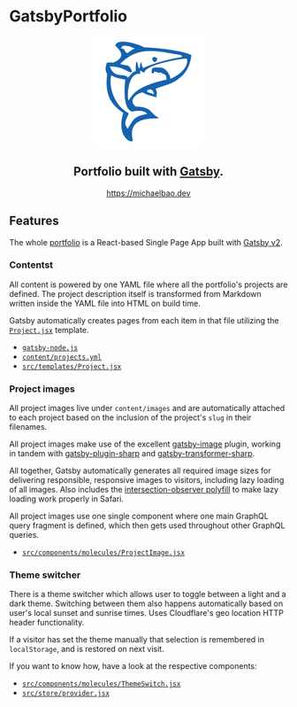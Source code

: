 # GatsbyPortfolio

<p align="center">
  <a href="https://michaelbao.dev"><img src="src/images/github-header.png" /></a>
 </p>
<h2 align="center">
        Portfolio built with <a href="https://www.gatsbyjs.org">Gatsby</a>.
</h2>
<p align="center">
  <a href="https://michaelbao.dev">https://michaelbao.dev</a>
</p>


## Features

The whole [portfolio](https://michaelbao.dev) is a React-based Single Page App built with [Gatsby v2](https://www.gatsbyjs.org).


### Contentst

All content is powered by one YAML file where all the portfolio's projects are defined. The project description itself is transformed from Markdown written inside the YAML file into HTML on build time.

Gatsby automatically creates pages from each item in that file utilizing the [`Project.jsx`](src/templates/Project.jsx) template.

- [`gatsby-node.js`](gatsby-node.js)
- [`content/projects.yml`](content/projects.yml)
- [`src/templates/Project.jsx`](src/templates/Project.jsx)


### Project images

All project images live under `content/images` and are automatically attached to each project based on the inclusion of the project's `slug` in their filenames.

All project images make use of the excellent [gatsby-image](https://github.com/gatsbyjs/gatsby/tree/master/packages/gatsby-image) plugin, working in tandem with [gatsby-plugin-sharp](https://github.com/gatsbyjs/gatsby/tree/master/packages/gatsby-plugin-sharp) and [gatsby-transformer-sharp](https://github.com/gatsbyjs/gatsby/tree/master/packages/gatsby-transformer-sharp).

All together, Gatsby automatically generates all required image sizes for delivering responsible, responsive images to visitors, including lazy loading of all images. Also includes the [intersection-observer polyfill](https://github.com/w3c/IntersectionObserver) to make lazy loading work properly in Safari.

All project images use one single component where one main GraphQL query fragment is defined, which then gets used throughout other GraphQL queries.

- [`src/components/molecules/ProjectImage.jsx`](src/components/molecules/ProjectImage.jsx)


### Theme switcher

There is a theme switcher which allows user to toggle between a light and a dark theme. Switching between them also happens automatically based on user's local sunset and sunrise times. Uses Cloudflare's geo location HTTP header functionality.

If a visitor has set the theme manually that selection is remembered in `localStorage`, and is restored on next visit.

If you want to know how, have a look at the respective components:

- [`src/components/molecules/ThemeSwitch.jsx`](src/components/molecules/ThemeSwitch.jsx)
- [`src/store/provider.jsx`](src/store/provider.jsx)

